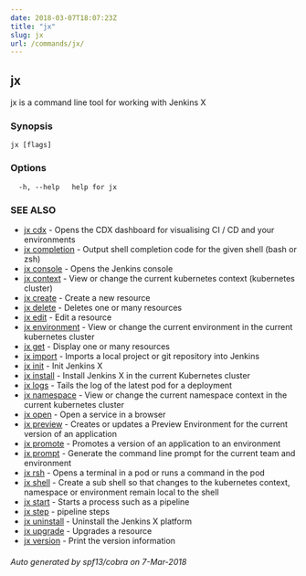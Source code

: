```yaml
---
date: 2018-03-07T18:07:23Z
title: "jx"
slug: jx
url: /commands/jx/
---
```

## jx

jx is a command line tool for working with Jenkins X

### Synopsis


 

```
jx [flags]
```

### Options

```
  -h, --help   help for jx
```

### SEE ALSO

* [jx cdx](/commands/jx_cdx/)	 - Opens the CDX dashboard for visualising CI / CD and your environments
* [jx completion](/commands/jx_completion/)	 - Output shell completion code for the given shell (bash or zsh)
* [jx console](/commands/jx_console/)	 - Opens the Jenkins console
* [jx context](/commands/jx_context/)	 - View or change the current kubernetes context (kubernetes cluster)
* [jx create](/commands/jx_create/)	 - Create a new resource
* [jx delete](/commands/jx_delete/)	 - Deletes one or many resources
* [jx edit](/commands/jx_edit/)	 - Edit a resource
* [jx environment](/commands/jx_environment/)	 - View or change the current environment in the current kubernetes cluster
* [jx get](/commands/jx_get/)	 - Display one or many resources
* [jx import](/commands/jx_import/)	 - Imports a local project or git repository into Jenkins
* [jx init](/commands/jx_init/)	 - Init Jenkins X
* [jx install](/commands/jx_install/)	 - Install Jenkins X in the current Kubernetes cluster
* [jx logs](/commands/jx_logs/)	 - Tails the log of the latest pod for a deployment
* [jx namespace](/commands/jx_namespace/)	 - View or change the current namespace context in the current kubernetes cluster
* [jx open](/commands/jx_open/)	 - Open a service in a browser
* [jx preview](/commands/jx_preview/)	 - Creates or updates a Preview Environment for the current version of an application
* [jx promote](/commands/jx_promote/)	 - Promotes a version of an application to an environment
* [jx prompt](/commands/jx_prompt/)	 - Generate the command line prompt for the current team and environment
* [jx rsh](/commands/jx_rsh/)	 - Opens a terminal in a pod or runs a command in the pod
* [jx shell](/commands/jx_shell/)	 - Create a sub shell so that changes to the kubernetes context, namespace or environment remain local to the shell
* [jx start](/commands/jx_start/)	 - Starts a process such as a pipeline
* [jx step](/commands/jx_step/)	 - pipeline steps
* [jx uninstall](/commands/jx_uninstall/)	 - Uninstall the Jenkins X platform
* [jx upgrade](/commands/jx_upgrade/)	 - Upgrades a resource
* [jx version](/commands/jx_version/)	 - Print the version information

###### Auto generated by spf13/cobra on 7-Mar-2018
